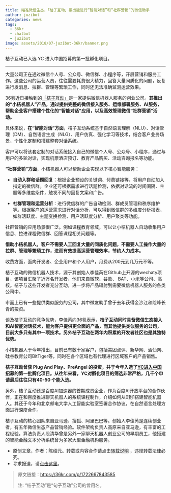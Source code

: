 ```yaml
---
title: 瞄准微信生态，「桔子互动」推出能进行“智能对话”和“社群营销”的微信助手
author: juzibot
categories: news
tags:
  - 36kr
  - chatbot
  - juzibot
image: assets/2018/07-juzibot-36kr/banner.png
---
```


桔子互动已入选 YC 进入中国招募的第一批孵化项目。

----

大量公司正在通过微信个人号、公众号、微信群、小程序等，开展营销和服务工作。这些公司的运营人员，往往需要耗费很大精力，回答大量同质化的问题，反复进行发消息、拉群、管理等繁琐工作，同时还无法准确监测运营效果。

36氪近日接触到的[「桔子互动」](https://www.botorange.com/)是一家提供微信机器人服务的创业公司。**其推出的“小桔机器人”产品，通过提供完整的微信接入服务、运维部署服务、AI服务，帮助企业客户搭建个性化的“智能对话”应用，以及高效管理微信“社群营销”活动。**

具体来说，**在“智能对话”方面**，桔子互动系统基于自然语言理解（NLU）、对话管理（DM）、自然语言生成（NLG）、用户仿真、强化学习等技术，结合客户业务场景，个性化定制和搭建整套对话系统。

客户可以将该套定制的对话系统接入自己的微信个人号、公众号、小程序，通过与用户的多轮对话，实现机票酒店预订、教育产品购买、活动咨询报名等功能。

**“社群营销”方面**，小桔机器人可以帮助企业实现以下核心智能服务：

- **自动入群和话题回复**：根据企业预设的关键词、付费链接等，将用户自动加入指定的微信群。企业还可根据需求进行话题检测，依据对话流的时间间隔、主题等多维度条件，触发不同的回复文案和广告。

- **社群管理和运营分析**：进行微信群的广告自动检测、群成员管理和秩序维护等。根据客户的运营需求进行对话分析，可以得到微信群的多维度分析报表，如群活跃度、主题变换检测、用户活跃度分析、用户聚类等功能。

社群营销的应用场景很广泛。例如课程教育领域，可以让小桔机器人自动收集用户信息、拉进课程微信群、回答课程相关问题等。

**借助小桔机器人，客户不需要人工回复大量的同质化问题，不需要人工操作大量的拉群、管理等繁琐工作，进而有效提高运营管理效率，节约人力成本。**

收费方面，面向开发者、企业用户和个人用户，月费从200元到几万元不等。

桔子互动的微信机器人技术，源于其创始人李佳芮在Github上开源的wechaty项目，该项目汇聚了近万名开发者，他们来自微软、谷歌、 BAT、小米等公司、高校。桔子与这些开发者充分互动，进一步将产品辐射到需要微信机器人服务的各类公司中。

市面上已有一些提供类似服务的公司，其中微友助手曾于去年获得金沙江和险峰长青的投资。

谈及桔子互动的竞争优势，李佳芮向36氪表示，**桔子互动同时具备微信生态接入和AI智能对话技术，能为客户提供更全面的产品，而其他提供类似服务的公司，目前大多只有其中一项技术。另外桔子互动在两年内积累的开发者社区也是其独特优势。**

小桔机器人于今年推出，目前已有数十家客户，包括美团点评、新华网、酒仙网、硅谷教育公司BitTiger等，同时在各个区域也有代理进行区域客户的产品销售。

**桔子互动曾获 Plug And Play、PreAngel 的投资，并于今年入选了[YC进入中国](https://36kr.com/p/1722401718273)招募的第一批孵化项目。从往年来看，YC对孵化项目的筛选非常严格，几千个申请最后往往只有40-50 个能入选。**

另外，桔子互动还是百度AI加速器的首期成员企业，作为百度Al开放平台的合作伙伴，正在和百度推进聊天机器人的系统课程制作，介绍如何从0到1搭建智能机器人。其还于今年和北京邮电大学人工智能实验室签署合作协议，在自然语言处理方面进行深度合作。

桔子互动的核心团队来自亚马逊、搜狐、阿里巴巴等。创始人李佳芮是连续创业者，有五年微信生态产品营销经验。软件架构负责人高原来自亚马逊，有丰富的工程经验。算法负责人段清华曾是另外一家聊天机器人创业公司的早期员工，他搭建的智能金融文本分析系统曾为多家大型金融机构服务。

- 原创文章，作者：陈绍元。转载或内容合作请点击[转载说明](https://36kr.com/p/1721857998849) ，违规转载法律必究。
- 寻求报道，请[点击这里](https://36kr.com/seek-report)。

> 原文链接：<https://36kr.com/p/1722667843585>
>
> 注: “桔子互动”是“句子互动”公司的曾用名。
